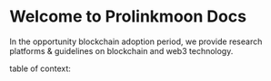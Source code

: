 # Welcome to Prolinkmoon Docs

In the opportunity blockchain adoption period, we provide research platforms & guidelines on blockchain and web3 technology.

table of context:
